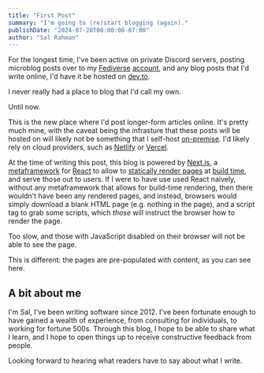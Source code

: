 ```yaml
---
title: "First Post"
summary: "I'm going to (re)start blogging (again)."
publishDate: "2024-07-28T00:00:00-07:00"
author: "Sal Rahman"
---
```


For the longest time, I've been active on private Discord servers, posting microblog posts over to my <a href="https://en.wikipedia.org/wiki/Fediverse" target="_blank">Fediverse</a> <a href="https://techhub.social/@manlycoffee" target="_blank">account</a>, and any blog posts that I'd write online, I'd have it be hosted on <a href="https://dev.to/manlycoffee" target="_blank">dev.to</a>.

I never really had a place to blog that I'd call my own.

Until now.

This is the new place where I'd post longer-form articles online. It's pretty much mine, with the caveat being the infrasture that these posts will be hosted on will likely not be something that I self-host <a href="https://en.wikipedia.org/wiki/On-premises_software" target="_blank">on-premise</a>. I'd likely rely on cloud providers, such as <a href="https://netlify.com" target="_blank">Netlify</a> or <a href="https://vercel.com" target="_blank">Vercel</a>.

At the time of writing this post, this blog is powered by <a href="https://nextjs.org/" target="_blank">Next.js</a>, a <a href="https://github.com/leanhanc/battle-of-the-meta-frameworks" target="_blank">metaframework</a> for <a href="https://react.dev/" target="_blank">React</a> to allow to <a href="https://www.smashingmagazine.com/2020/07/differences-static-generated-sites-server-side-rendered-apps/" target="_blank">statically render pages</a> at <a href="https://en.wikipedia.org/wiki/Compile_time" target="_blank">build time</a>, and serve those out to users. If I were to have use used React naively, without any metaframework that allows for build-time rendering, then there wouldn't have been any rendered pages, and instead, browsers would simply download a blank HTML page (e.g. nothing in the page), and a script tag to grab some scripts, which _those_ will instruct the browser how to render the page.

Too slow, and those with JavaScript disabled on their browser will not be able to see the page.

This is different: the pages are pre-populated with content, as you can see here.

## A bit about me

I'm Sal, I've been writing software since 2012. I've been fortunate enough to have gained a wealth of experience, from consulting for individuals, to working for fortune 500s. Through this blog, I hope to be able to share what I learn, and I hope to open things up to receive constructive feedback from people.

Looking forward to hearing what readers have to say about what I write.
